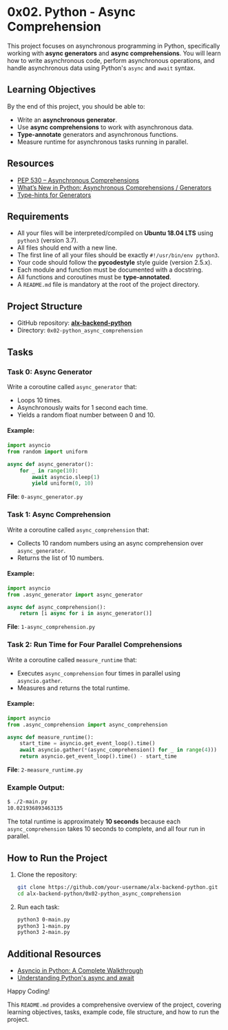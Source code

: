 # 0x02. Python - Async Comprehension

This project focuses on asynchronous programming in Python, specifically working with **async generators** and **async comprehensions**. You will learn how to write asynchronous code, perform asynchronous operations, and handle asynchronous data using Python's `async` and `await` syntax.

## Learning Objectives

By the end of this project, you should be able to:
- Write an **asynchronous generator**.
- Use **async comprehensions** to work with asynchronous data.
- **Type-annotate** generators and asynchronous functions.
- Measure runtime for asynchronous tasks running in parallel.

## Resources

- [PEP 530 – Asynchronous Comprehensions](https://www.python.org/dev/peps/pep-0530/)
- [What’s New in Python: Asynchronous Comprehensions / Generators](https://docs.python.org/3/whatsnew/3.6.html#whatsnew36-pep530)
- [Type-hints for Generators](https://mypy.readthedocs.io/en/stable/generics.html#async-generators)

## Requirements

- All your files will be interpreted/compiled on **Ubuntu 18.04 LTS** using `python3` (version 3.7).
- All files should end with a new line.
- The first line of all your files should be exactly `#!/usr/bin/env python3`.
- Your code should follow the **pycodestyle** style guide (version 2.5.x).
- Each module and function must be documented with a docstring.
- All functions and coroutines must be **type-annotated**.
- A `README.md` file is mandatory at the root of the project directory.

## Project Structure

- GitHub repository: **[alx-backend-python](https://github.com/your-username/alx-backend-python)**
- Directory: `0x02-python_async_comprehension`

## Tasks

### Task 0: Async Generator

Write a coroutine called `async_generator` that:
- Loops 10 times.
- Asynchronously waits for 1 second each time.
- Yields a random float number between 0 and 10.

#### Example:
```python
import asyncio
from random import uniform

async def async_generator():
    for _ in range(10):
        await asyncio.sleep(1)
        yield uniform(0, 10)
```

**File**: `0-async_generator.py`

### Task 1: Async Comprehension

Write a coroutine called `async_comprehension` that:
- Collects 10 random numbers using an async comprehension over `async_generator`.
- Returns the list of 10 numbers.

#### Example:
```python
import asyncio
from .async_generator import async_generator

async def async_comprehension():
    return [i async for i in async_generator()]
```

**File**: `1-async_comprehension.py`

### Task 2: Run Time for Four Parallel Comprehensions

Write a coroutine called `measure_runtime` that:
- Executes `async_comprehension` four times in parallel using `asyncio.gather`.
- Measures and returns the total runtime.

#### Example:
```python
import asyncio
from .async_comprehension import async_comprehension

async def measure_runtime():
    start_time = asyncio.get_event_loop().time()
    await asyncio.gather(*(async_comprehension() for _ in range(4)))
    return asyncio.get_event_loop().time() - start_time
```

**File**: `2-measure_runtime.py`

### Example Output:
```bash
$ ./2-main.py
10.021936893463135
```

The total runtime is approximately **10 seconds** because each `async_comprehension` takes 10 seconds to complete, and all four run in parallel.

## How to Run the Project

1. Clone the repository:
   ```bash
   git clone https://github.com/your-username/alx-backend-python.git
   cd alx-backend-python/0x02-python_async_comprehension
   ```

2. Run each task:
   ```bash
   python3 0-main.py
   python3 1-main.py
   python3 2-main.py
   ```

## Additional Resources
- [Asyncio in Python: A Complete Walkthrough](https://realpython.com/async-io-python/)
- [Understanding Python's async and await](https://medium.com/python-in-plain-english/understanding-pythons-async-await-87b9928a9f44)


Happy Coding!

This `README.md` provides a comprehensive overview of the project, covering learning objectives, tasks, example code, file structure, and how to run the project.
